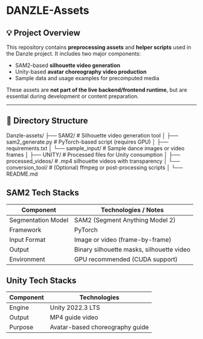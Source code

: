 # DANZLE-Assets

## 💡 Project Overview

This repository contains **preprocessing assets** and **helper scripts** used in the Danzle project. It includes two major components:

- SAM2-based **silhouette video generation**
- Unity-based **avatar choreography video production**
- Sample data and usage examples for precomputed media

These assets are **not part of the live backend/frontend runtime**, but are essential during development or content preparation.

---

## 📁 Directory Structure

Danzle-assets/
├── SAM2/ # Silhouette video generation tool
│ ├── sam2_generate.py # PyTorch-based script (requires GPU)
│ ├── requirements.txt
│ └── sample_input/ # Sample dance images or video frames
│
├── UNITY/ # Processed files for Unity consumption
│ ├── processed_videos/ # .mp4 silhouette videos with transparency
│ └── conversion_tool/ # (Optional) ffmpeg or post-processing scripts
│
└── README.md



## SAM2 Tech Stacks

| Component          | Technologies / Notes                      |
| ------------------ | ----------------------------------------- |
| Segmentation Model | SAM2 (Segment Anything Model 2)           |
| Framework          | PyTorch                                   |
| Input Format       | Image or video (frame-by-frame)           |
| Output             | Binary silhouette masks, silhouette video |
| Environment        | GPU recommended (CUDA support)            |


## Unity Tech Stacks

| Component | Technologies                    |
| --------- | ------------------------------- |
| Engine    | Unity 2022.3 LTS                |
| Output    | MP4 guide video                 |
| Purpose   | Avatar-based choreography guide |




















